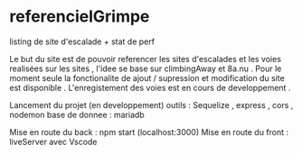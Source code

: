 # referencielGrimpe

listing de site d'escalade + stat de perf

Le but du site est de pouvoir referencer les sites d'escalades et les voies realisées sur les sites , l'idee se base sur climbingAway et 8a.nu .
Pour le moment seule la fonctionalite de ajout / supression et modification du site est disponible .
L'enregistement des voies est en cours de developpement .

Lancement du projet (en developpement)
outils : Sequelize , express , cors , nodemon
base de donnee : mariadb

Mise en route du back : npm start (localhost:3000)
Mise en route du front : liveServer avec Vscode
